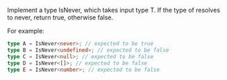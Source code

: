 Implement a type IsNever, which takes input type T. If the type of resolves to never, return true, otherwise false.

For example:

```ts
type A = IsNever<never>; // expected to be true
type B = IsNever<undefined>; // expected to be false
type C = IsNever<null>; // expected to be false
type D = IsNever<[]>; // expected to be false
type E = IsNever<number>; // expected to be false
```
